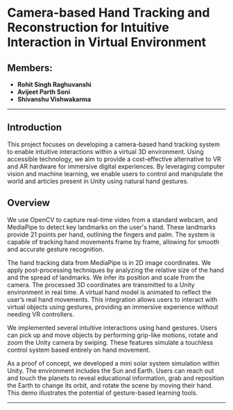 # Camera-based Hand Tracking and Reconstruction for Intuitive Interaction in Virtual Environment

## Members:
- **Rohit Singh Raghuvanshi** 
- **Avijeet Parth Soni** 
- **Shivanshu Vishwakarma**

---
## Introduction
This project focuses on developing a camera-based hand tracking system to enable intuitive interactions within a virtual 3D environment. Using accessible technology, we aim to provide a cost-effective alternative to VR and AR hardware for immersive digital experiences. By leveraging computer vision and machine learning, we enable users to control and manipulate the world and articles present in Unity using natural hand gestures.

## Overview
We use OpenCV to capture real-time video from a standard webcam, and MediaPipe to detect key landmarks on the user's hand. These landmarks provide 21 points per hand, outlining the fingers and palm. The system is capable of tracking hand movements frame by frame, allowing for smooth and accurate gesture recognition.

The hand tracking data from MediaPipe is in 2D image coordinates. We apply post-processing techniques by analyzing the relative size of the hand and the spread of landmarks. We infer its position and scale from the camera. The processed 3D coordinates are transmitted to a Unity environment in real time. A virtual hand model is animated to reflect the user’s real hand movements. This integration allows users to interact with virtual objects using gestures, providing an immersive experience without needing VR controllers.

We implemented several intuitive interactions using hand gestures. Users can pick up and move objects by performing grip-like motions, rotate and zoom the Unity camera by swiping. These features simulate a touchless control system based entirely on hand movement.

As a proof of concept, we developed a mini solar system simulation within Unity. The environment includes the Sun and Earth. Users can reach out and touch the planets to reveal educational information, grab and reposition the Earth to change its orbit, and rotate the scene by moving their hand. This demo illustrates the potential of gesture-based learning tools.

---
